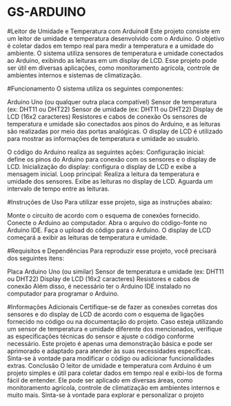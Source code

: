 # GS-ARDUINO
#Leitor de Umidade e Temperatura com Arduino#
Este projeto consiste em um leitor de umidade e temperatura desenvolvido com o Arduino. O objetivo é coletar dados em tempo real para medir a temperatura e a umidade do ambiente. O sistema utiliza sensores de temperatura e umidade conectados ao Arduino, exibindo as leituras em um display de LCD. Esse projeto pode ser útil em diversas aplicações, como monitoramento agrícola, controle de ambientes internos e sistemas de climatização.

#Funcionamento
O sistema utiliza os seguintes componentes:

Arduino Uno (ou qualquer outra placa compatível)
Sensor de temperatura (ex: DHT11 ou DHT22)
Sensor de umidade (ex: DHT11 ou DHT22)
Display de LCD (16x2 caracteres)
Resistores e cabos de conexão
Os sensores de temperatura e umidade são conectados aos pinos do Arduino, e as leituras são realizadas por meio das portas analógicas. O display de LCD é utilizado para mostrar as informações de temperatura e umidade ao usuário.

O código do Arduino realiza as seguintes ações:
Configuração inicial: define os pinos do Arduino para conexão com os sensores e o display de LCD.
Inicialização do display: configura o display de LCD e exibe a mensagem inicial.
Loop principal:
Realiza a leitura da temperatura e umidade dos sensores.
Exibe as leituras no display de LCD.
Aguarda um intervalo de tempo entre as leituras.

#Instruções de Uso
Para utilizar esse projeto, siga as instruções abaixo:

Monte o circuito de acordo com o esquema de conexões fornecido.
Conecte o Arduino ao computador.
Abra o arquivo do código-fonte no Arduino IDE.
Faça o upload do código para o Arduino.
O display de LCD começará a exibir as leituras de temperatura e umidade.

#Requisitos e Dependências
Para reproduzir esse projeto, você precisará dos seguintes itens:

Placa Arduino Uno (ou similar)
Sensor de temperatura e umidade (ex: DHT11 ou DHT22)
Display de LCD (16x2 caracteres)
Resistores e cabos de conexão
Além disso, é necessário ter o Arduino IDE instalado no computador para programar o Arduino.

#Informações Adicionais
Certifique-se de fazer as conexões corretas dos sensores e do display de LCD de acordo com o esquema de ligações fornecido no código ou na documentação do projeto.
Caso esteja utilizando um sensor de temperatura e umidade diferente dos mencionados, verifique as especificações técnicas do sensor e ajuste o código conforme necessário.
Este projeto é apenas uma demonstração básica e pode ser aprimorado e adaptado para atender às suas necessidades específicas. Sinta-se à vontade para modificar o código ou adicionar funcionalidades extras.
Conclusão
O leitor de umidade e temperatura com Arduino é um projeto simples e útil para coletar dados em tempo real e exibi-los de forma fácil de entender. Ele pode ser aplicado em diversas áreas, como monitoramento agrícola, controle de climatização em ambientes internos e muito mais. Sinta-se à vontade para explorar e personalizar o projeto
